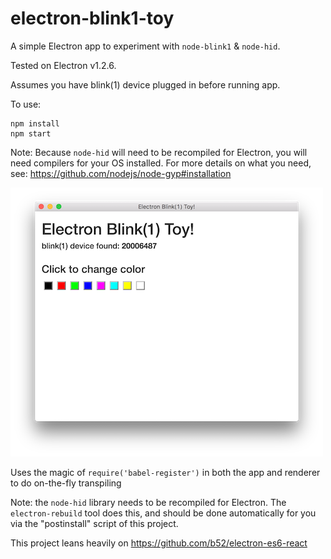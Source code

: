 # electron-blink1-toy

A simple Electron app to experiment with `node-blink1` & `node-hid`.

Tested on Electron v1.2.6.

Assumes you have blink(1) device plugged in before running app.

To use:
```
npm install
npm start
```

Note:
Because `node-hid` will need to be recompiled for Electron, you will need compilers for your OS installed.
For more details on what you need, see: https://github.com/nodejs/node-gyp#installation


![screenshot](./screenshot.png)

Uses the magic of `require('babel-register')` in both the app and renderer to do on-the-fly transpiling

Note: the `node-hid` library needs to be recompiled for Electron. The `electron-rebuild` tool does this,
and should be done automatically for you via the "postinstall" script of this project.  

This project leans heavily on https://github.com/b52/electron-es6-react
